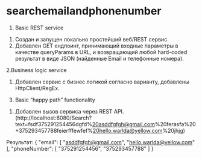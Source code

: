 # searchemailandphonenumber

1. Basic REST service
1) Создан и запущен локально простейший веб/REST сервис. 
2) Добавлен GET ендпоинт, принимающий входные параметры в качестве queryParams в URL, и возвращающий любой hard-coded результат в виде JSON (найденные Email и телефонные номера).

2.Business logic service
1) Добавлен сервис с бизнес логикой согласно варианту, добавлены HttpClient/RegEx.

3. Basic “happy path” functionality
1) Добавлен вызов сервиса через REST API.
(http://localhost:8080/Search?text=fsdf375291254456dgfd%20asddfgfgh@gmail.com%20ferasfa%20+375293457788feierfffewfef%20hello.warlda@yellow.com%20jhjg)

Результат:
{
    "email": [
        "asddfgfgh@gmail.com",
        "hello.warlda@yellow.com"
    ],
    "phoneNumber": [
        "375291254456",
        "375293457788"
    ]
}
